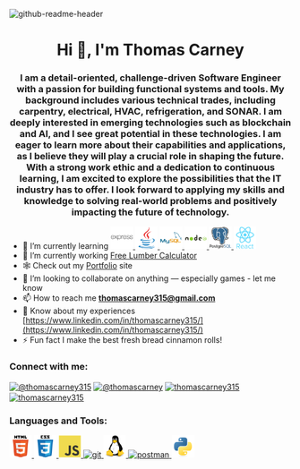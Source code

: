 
![github-readme-header](https://user-images.githubusercontent.com/118192650/228646672-68409276-33dd-4d3f-afdb-60170dde6fa6.png)

<h1 align="center">Hi 👋, I'm Thomas Carney</h1>
<h3 align="center">I am a detail-oriented, challenge-driven Software Engineer with a passion for building functional systems and tools. My background includes various technical trades, including carpentry, electrical, HVAC, refrigeration, and SONAR. I am deeply interested in emerging technologies such as blockchain and AI, and I see great potential in these technologies. I am eager to learn more about their capabilities and applications, as I believe they will play a crucial role in shaping the future. With a strong work ethic and a dedication to continuous learning, I am excited to explore the possibilities that the IT industry has to offer. I look forward to applying my skills and knowledge to solving real-world problems and positively impacting the future of technology.</h3>

- 🌱 I’m currently learning <a href="https://expressjs.com" target="_blank" rel="noreferrer"> <img src="https://raw.githubusercontent.com/devicons/devicon/master/icons/express/express-original-wordmark.svg" alt="express" width="40" height="40"/> </a> <a href="https://www.java.com" target="_blank" rel="noreferrer"> <img src="https://raw.githubusercontent.com/devicons/devicon/master/icons/java/java-original.svg" alt="java" width="40" height="40"/> </a> <a href="https://www.mysql.com/" target="_blank" rel="noreferrer"> <img src="https://raw.githubusercontent.com/devicons/devicon/master/icons/mysql/mysql-original-wordmark.svg" alt="mysql" width="40" height="40"/> </a> <a href="https://nodejs.org" target="_blank" rel="noreferrer"> <img src="https://raw.githubusercontent.com/devicons/devicon/master/icons/nodejs/nodejs-original-wordmark.svg" alt="nodejs" width="40" height="40"/> </a> <a href="https://www.postgresql.org" target="_blank" rel="noreferrer"> <img src="https://raw.githubusercontent.com/devicons/devicon/master/icons/postgresql/postgresql-original-wordmark.svg" alt="postgresql" width="40" height="40"/> </a> <a href="https://reactjs.org/" target="_blank" rel="noreferrer"> <img src="https://raw.githubusercontent.com/devicons/devicon/master/icons/react/react-original-wordmark.svg" alt="react" width="40" height="40"/> </a>
- 🔭 I’m currently working <a href="https://github.com/ThomasCarney315/free-lumber-calculator">Free Lumber Calculator</a>
- 🕸️ Check out my <a href="https://thomascarney.dev/">Portfolio</a> site
- 👯 I’m looking to collaborate on anything — especially games - let me know
- 📫 How to reach me **thomascarney315@gmail.com**
- 📄 Know about my experiences [https://www.linkedin.com/in/thomascarney315/](https://www.linkedin.com/in/thomascarney315/)
- ⚡ Fun fact I make the best fresh bread cinnamon rolls!

<h3 align="left">Connect with me:</h3>
<p align="left">
  <a href="https://twitter.com/@thomascarney315" target="blank"><img align="center" src="https://raw.githubusercontent.com/rahuldkjain/github-profile-readme-generator/master/src/images/icons/Social/twitter.svg" alt="@thomascarney315" height="30" width="40" /></a>
<a href="https://codepen.io/@thomascarney" target="blank"><img align="center" src="https://raw.githubusercontent.com/rahuldkjain/github-profile-readme-generator/master/src/images/icons/Social/codepen.svg" alt="@thomascarney" height="30" width="40" /></a>
<a href="https://linkedin.com/in/thomascarney315" target="blank"><img align="center" src="https://raw.githubusercontent.com/rahuldkjain/github-profile-readme-generator/master/src/images/icons/Social/linked-in-alt.svg" alt="thomascarney315" height="30" width="40" /></a>
<a href="https://www.leetcode.com/thomascarney315" target="blank"><img align="center" src="https://raw.githubusercontent.com/rahuldkjain/github-profile-readme-generator/master/src/images/icons/Social/leet-code.svg" alt="thomascarney315" height="30" width="40" /></a>
</p>

<h3 align="left">Languages and Tools:</h3>
<p align="left"> 
  <a href="https://www.w3.org/html/" target="_blank" rel="noreferrer"> <img src="https://raw.githubusercontent.com/devicons/devicon/master/icons/html5/html5-original-wordmark.svg" alt="html5" width="40" height="40"/> </a>
<a href="https://www.w3schools.com/css/" target="_blank" rel="noreferrer"> <img src="https://raw.githubusercontent.com/devicons/devicon/master/icons/css3/css3-original-wordmark.svg" alt="css3" width="40" height="40"/> </a> 
   <a href="https://developer.mozilla.org/en-US/docs/Web/JavaScript" target="_blank" rel="noreferrer"> <img src="https://raw.githubusercontent.com/devicons/devicon/master/icons/javascript/javascript-original.svg" alt="javascript" width="40" height="40"/> </a> 
  <a href="https://git-scm.com/" target="_blank" rel="noreferrer"> <img src="https://www.vectorlogo.zone/logos/git-scm/git-scm-icon.svg" alt="git" width="40" height="40"/> </a>  
 <a href="https://www.linux.org/" target="_blank" rel="noreferrer"> <img src="https://raw.githubusercontent.com/devicons/devicon/master/icons/linux/linux-original.svg" alt="linux" width="40" height="40"/> </a> 
 <a href="https://postman.com" target="_blank" rel="noreferrer"> <img src="https://www.vectorlogo.zone/logos/getpostman/getpostman-icon.svg" alt="postman" width="40" height="40"/> </a> 
  <a href="https://www.python.org" target="_blank" rel="noreferrer"> <img src="https://raw.githubusercontent.com/devicons/devicon/master/icons/python/python-original.svg" alt="python" width="40" height="40"/> </a> 
</p>


<!--
**ThomasCarney315/ThomasCarney315** is a ✨ _special_ ✨ repository because its `README.md` (this file) appears on your GitHub profile.

Here are some ideas to get you started:

- 🔭 I’m currently working on ...
- 🌱 I’m currently learning ...
- 🤔 I’m looking for help with ...
- 💬 Ask me about ...
- 📫 How to reach me: ...
- 😄 Pronouns: ...
-->
